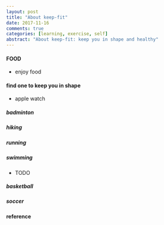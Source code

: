 ```yaml
---
layout: post
title: "About keep-fit"
date: 2017-11-16
comments: true
categories: [learning, exercise, self]
abstract: "About keep-fit: keep you in shape and healthy"
---
```


#### FOOD  
* enjoy food  

#### find one to keep you in shape  
* apple watch  

##### badminton  

##### hiking  

##### running  

##### swimming  
* TODO  

##### basketball  

##### soccer  


#### reference

